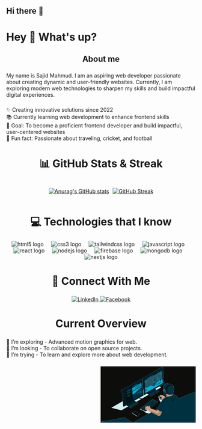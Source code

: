 ## Hi there 👋

<h1 align="left">Hey 👋 What's up?</h1>

###

<h2 align="center">About me</h2>

###

<p align="left">My name is Sajid Mahmud. I am an aspiring web developer passionate about creating dynamic and user-friendly websites. Currently, I am exploring modern web technologies to sharpen my skills and build impactful digital experiences.</p>

###

<p align="left">✨ Creating innovative solutions since 2022<br>📚 Currently learning web development to enhance frontend skills<br>🎯 Goal: To become a proficient frontend developer and build impactful, user-centered websites<br>🎲 Fun fact: Passionate about traveling, cricket, and football</p>

###

<h1 align="center">📊 GitHub Stats & Streak</h1>

###

<div align="center" style="display: flex; flex-wrap: wrap; justify-content: center; gap: 10px;">
  
  <!-- GitHub Stats -->
  [![Anurag's GitHub stats](https://github-readme-stats.vercel.app/api?username=SajidMahmud077)](https://github.com/SajidMahmud077/github-readme-stats)
 
  [![GitHub Streak](https://streak-stats.demolab.com/?user=SajidMahmud077&theme=dark)](https://git.io/streak-stats)
 
 
  

</div>







<h1 align="center">💻 Technologies that I know</h1>

###

<div align="center">
  <img src="https://cdn.jsdelivr.net/gh/devicons/devicon/icons/html5/html5-original.svg" height="46" alt="html5 logo"  />
  <img width="12" />
  <img src="https://cdn.jsdelivr.net/gh/devicons/devicon/icons/css3/css3-original.svg" height="46" alt="css3 logo"  />
  <img width="12" />
  <img src="https://cdn.jsdelivr.net/gh/devicons/devicon/icons/tailwindcss/tailwindcss-original-wordmark.svg" height="46" alt="tailwindcss logo"  />
  <img width="12" />
  <img src="https://cdn.jsdelivr.net/gh/devicons/devicon/icons/javascript/javascript-original.svg" height="46" alt="javascript logo"  />
  <img width="12" />
  <img src="https://cdn.jsdelivr.net/gh/devicons/devicon/icons/react/react-original.svg" height="46" alt="react logo"  />
  <img width="12" />
  <img src="https://cdn.jsdelivr.net/gh/devicons/devicon/icons/nodejs/nodejs-original.svg" height="46" alt="nodejs logo"  />
  <img width="12" />
  <img src="https://cdn.jsdelivr.net/gh/devicons/devicon/icons/firebase/firebase-plain.svg" height="46" alt="firebase logo"  />
  <img width="12" />
  <img src="https://cdn.jsdelivr.net/gh/devicons/devicon/icons/mongodb/mongodb-original.svg" height="46" alt="mongodb logo"  />
  <img width="12" />
  <img src="https://cdn.jsdelivr.net/gh/devicons/devicon/icons/nextjs/nextjs-original.svg" height="46" alt="nextjs logo"  />
</div>






###

<h1 align="center">🔗 Connect With Me</h1>

###

<div align="center">
  <a href="https://www.linkedin.com/in/yourlinkedin/" target="_blank">
    <img src="https://raw.githubusercontent.com/maurodesouza/profile-readme-generator/master/src/assets/icons/social/linkedin/default.svg" width="52" height="40" alt="LinkedIn" />
  </a>
  <a href="https://www.facebook.com/yourfacebook/" target="_blank">
    <img src="https://raw.githubusercontent.com/maurodesouza/profile-readme-generator/master/src/assets/icons/social/facebook/default.svg" width="52" height="40" alt="Facebook" />
  </a>
</div>

###

<h1 align="center">Current Overview</h1>

###

<p align="left">🌱 I’m exploring - Advanced motion graphics for web.<br>👯 I’m looking - To collaborate on open source projects.<br>🤔 I’m trying - To learn and explore more about web development.</p>

###

<img align="right" height="150" src="https://raw.githubusercontent.com/Potential17/Potential17/master/user%20(2).gif"  />



###
